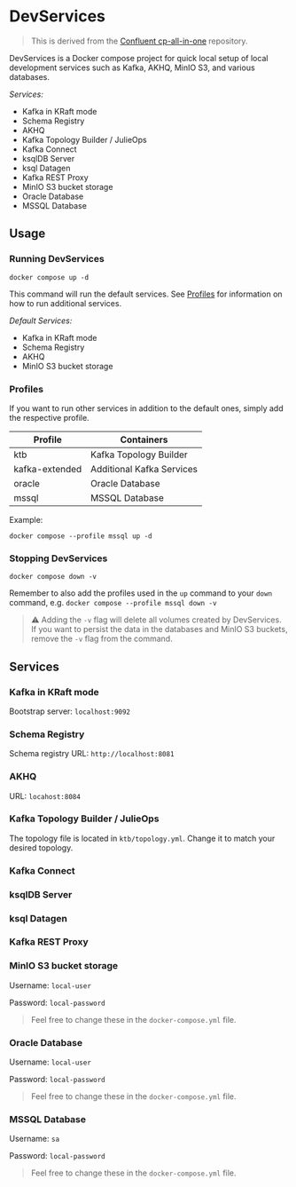 # DevServices

> This is derived from the [Confluent cp-all-in-one](https://github.com/confluentinc/cp-all-in-one) repository.

DevServices is a Docker compose project for quick local setup of local development services such as Kafka, AKHQ, MinIO S3, and various databases.

*Services:*

- Kafka in KRaft mode
- Schema Registry
- AKHQ
- Kafka Topology Builder / JulieOps
- Kafka Connect
- ksqlDB Server
- ksql Datagen
- Kafka REST Proxy
- MinIO S3 bucket storage
- Oracle Database
- MSSQL Database

## Usage

### Running DevServices

```
docker compose up -d
```

This command will run the default services.
See [Profiles](#profiles) for information on how to run additional services.

*Default Services:*

- Kafka in KRaft mode
- Schema Registry
- AKHQ
- MinIO S3 bucket storage

### Profiles

If you want to run other services in addition to the default ones, simply add the respective profile. 

| Profile           | Containers                |
|-------------------|---------------------------|
| ktb               | Kafka Topology Builder    |
| kafka-extended    | Additional Kafka Services |
| oracle            | Oracle Database           |
| mssql             | MSSQL Database            |

Example:

```
docker compose --profile mssql up -d
```

### Stopping DevServices

```
docker compose down -v
```

Remember to also add the profiles used in the `up` command to your `down` command, e.g. `docker compose --profile mssql down -v`

> :warning: Adding the `-v` flag will delete all volumes created by DevServices.
If you want to persist the data in the databases and MinIO S3 buckets, remove the `-v` flag from the command.

## Services

### Kafka in KRaft mode

Bootstrap server: `localhost:9092`

### Schema Registry

Schema registry URL: `http://localhost:8081`

### AKHQ

URL: `locahost:8084`

### Kafka Topology Builder / JulieOps

The topology file is located in `ktb/topology.yml`. Change it to match your desired topology.

### Kafka Connect

### ksqlDB Server

### ksql Datagen

### Kafka REST Proxy

### MinIO S3 bucket storage

Username: `local-user`

Password: `local-password`

> Feel free to change these in the `docker-compose.yml` file.

### Oracle Database

Username: `local-user`

Password: `local-password`

> Feel free to change these in the `docker-compose.yml` file.

### MSSQL Database

Username: `sa`

Password: `local-password`

> Feel free to change these in the `docker-compose.yml` file.
